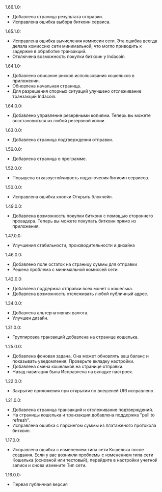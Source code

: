 ﻿1.66.1.0:
- Добавлена страница результата отправки.
- Исправлена ошибка выбора биткоин сервиса.

1.65.1.0:
- Исправлена ошибка вычисления комиссии сети. Эта ошибка всегда делала комиссию сети минимальной, что могло приводить к задержке в обработке транзакций.
- Отключена возможность покупки биткоин у Indacoin

1.64.1.0:
- Добавлено описание рисков использования кошельков в приложении.
- Обновлена начальная страница.
- Для разрешения спорных ситуаций улучшено отслеживание транзакций Indacoin.

1.64.0.0:
- Добавлено управление резервными копиями. Теперь вы можете восстановиться из любой резервной копии.

1.63.0.0:
- Добавлена страница подтверждения отправки.

1.56.0.0:
- Добавлена страница о программе.

1.52.0.0:
- Повышена отказоустойчивость подключения биткоин сервисов.

1.50.0.0:
- Исправлена ошибка кнопки Открыть блокчейн.

1.49.0.0:
- Добавлена возможность покупки биткоин с помощью стороннего провадера. Теперь вы можете покупать биткоин прямо из приложения.

1.47.0.0:
- Улучшения стабильности, производительности и дизайна

1.46.0.0:
- Добавлено поле остаток на страницу суммы для отправки
- Решена проблема с минимальной комиссей сети.

1.42.0.0:
- Добавлена поддержка отправки всех монет с кошелька.
- Добавлена возможность отслеживать любой публичный адрес.

1.34.0.0:
- Добавлена альтернативная валюта.
- Улучшен дизайн.

1.31.0.0:
- Группировка транзакций добавлена на странице кошелька.

1.25.0.0:
- Добавлена фоновая задача. Она может обновлять ваш баланс и показывать уведомления. Проверьте вкладку настройки.
- Добавлена смена кошельков на странице отправки.
- Назад навигация была Исправлена на вкладке настроек.

1.22.0.0:
- Закрытие приложения при открытии по внешеней URI исправлено.

1.21.0.0:
- Добавлена страница транзакций и отслеживание подтверждений.
- На страницы кошелька и транзакции добавлена поддержка "pull to refresh".
- Исправлена ошибка с парсингом суммы из платаженого протокола биткоин.

1.17.0.0:
- Исправлена ошибка с изменением типа сети Кошелька после создания. Если у вас возникли проблемы с изменением типа сети Кошелька (основной или тестовый), перейдите в настройки учетной записи и снова измените Тип сети.

1.16.0.0:
- Первая публичная версия